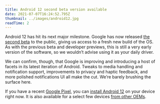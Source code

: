 ```yaml
---
title: Android 12 second beta version available
date: 2021-07-07T16:24:52.795Z
thumbnail: ../images/android12.jpg
readTime: 2
---
```

Android 12 has hit its next major milestone. Google has now released [the second beta](https://www.androidauthority.com/android-12-beta-2-1233493/) to the public, giving us access to a fresh new build of the OS. As with the previous beta and developer previews, this is still a very early version of the software, so we wouldn’t advise using it as your daily driver.

We can confirm, though, that Google is improving and introducing a host of facets in its latest iteration of Android. Tweaks to media handling and notification support, improvements to privacy and haptic feedback, and more polished notifications UI all make the cut. We’re barely brushing the surface here.

If you have a recent [Google Pixel](https://www.androidauthority.com/google-phones-835059/), you can [install Android 12](https://www.androidauthority.com/install-android-12-1201879/) on your device right now. It is also available for a select few devices [from other OEMs](https://www.androidauthority.com/android-12-beta-oem-1226802/).
